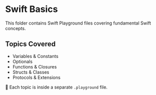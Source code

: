 # Swift Basics  

This folder contains Swift Playground files covering fundamental Swift concepts.  

## Topics Covered  
- Variables & Constants  
- Optionals  
- Functions & Closures  
- Structs & Classes  
- Protocols & Extensions  

📂 Each topic is inside a separate `.playground` file.
